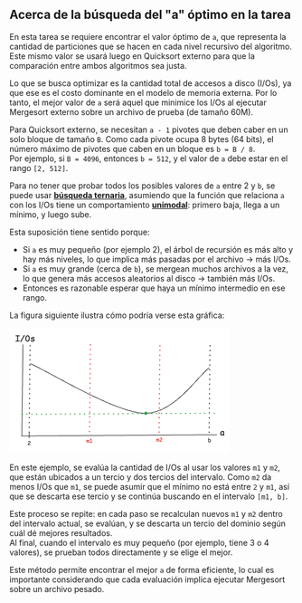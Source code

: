 ## Acerca de la búsqueda del "a" óptimo en la tarea

En esta tarea se requiere encontrar el valor óptimo de `a`, que representa la cantidad de particiones que se hacen en cada nivel recursivo del algoritmo. Este mismo valor se usará luego en Quicksort externo para que la comparación entre ambos algoritmos sea justa.

Lo que se busca optimizar es la cantidad total de accesos a disco (I/Os), ya que ese es el costo dominante en el modelo de memoria externa. Por lo tanto, el mejor valor de `a` será aquel que minimice los I/Os al ejecutar Mergesort externo sobre un archivo de prueba (de tamaño 60M).

Para Quicksort externo, se necesitan `a - 1` pivotes que deben caber en un solo bloque de tamaño `B`. Como cada pivote ocupa 8 bytes (64 bits), el número máximo de pivotes que caben en un bloque es `b = B / 8`.  
Por ejemplo, si `B = 4096`, entonces `b = 512`, y el valor de `a` debe estar en el rango `[2, 512]`.

Para no tener que probar todos los posibles valores de `a` entre 2 y `b`, se puede usar [**búsqueda ternaria**](https://cp-algorithms.com/num_methods/ternary_search.html?utm_source=chatgpt.com), asumiendo que la función que relaciona `a` con los I/Os tiene un comportamiento [**unimodal**](https://www.geeksforgeeks.org/mathematics-unimodal-functions-bimodal-functions/): primero baja, llega a un mínimo, y luego sube.

Esta suposición tiene sentido porque:

- Si `a` es muy pequeño (por ejemplo 2), el árbol de recursión es más alto y hay más niveles, lo que implica más pasadas por el archivo → más I/Os.
- Si `a` es muy grande (cerca de `b`), se mergean muchos archivos a la vez, lo que genera más accesos aleatorios al disco → también más I/Os.
- Entonces es razonable esperar que haya un mínimo intermedio en ese rango.

La figura siguiente ilustra cómo podría verse esta gráfica:

![1746166948975](image/t1/1746166948975.png)

En este ejemplo, se evalúa la cantidad de I/Os al usar los valores `m1` y `m2`, que están ubicados a un tercio y dos tercios del intervalo. Como `m2` da menos I/Os que `m1`, se puede asumir que el mínimo no está entre `2` y `m1`, así que se descarta ese tercio y se continúa buscando en el intervalo `[m1, b]`.

Este proceso se repite: en cada paso se recalculan nuevos `m1` y `m2` dentro del intervalo actual, se evalúan, y se descarta un tercio del dominio según cuál dé mejores resultados.  
Al final, cuando el intervalo es muy pequeño (por ejemplo, tiene 3 o 4 valores), se prueban todos directamente y se elige el mejor.

Este método permite encontrar el mejor `a` de forma eficiente, lo cual es importante considerando que cada evaluación implica ejecutar Mergesort sobre un archivo pesado.
